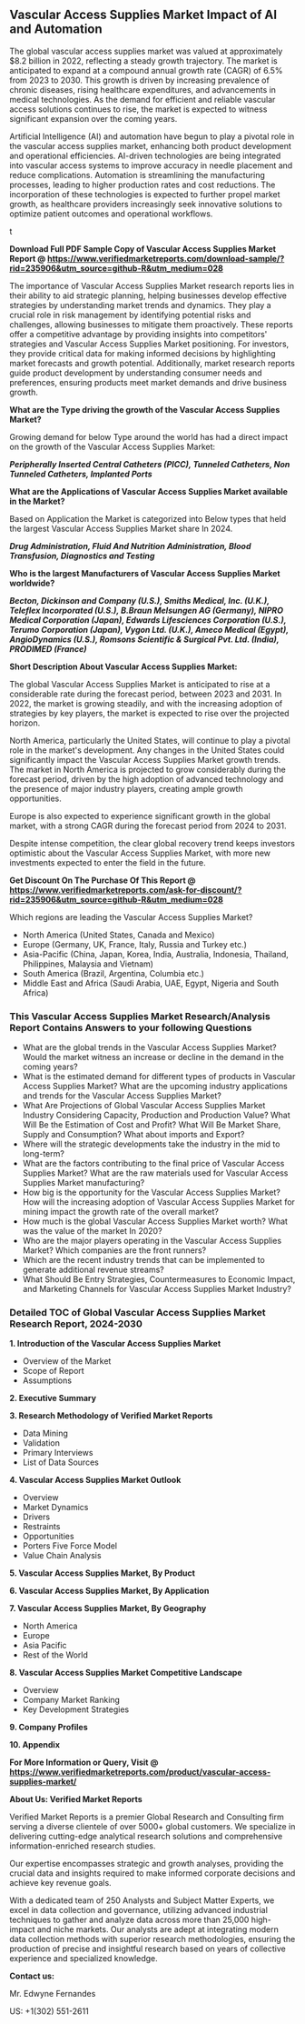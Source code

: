 <h2>Vascular Access Supplies Market Impact of AI and Automation</h2><p>The global vascular access supplies market was valued at approximately $8.2 billion in 2022, reflecting a steady growth trajectory. The market is anticipated to expand at a compound annual growth rate (CAGR) of 6.5% from 2023 to 2030. This growth is driven by increasing prevalence of chronic diseases, rising healthcare expenditures, and advancements in medical technologies. As the demand for efficient and reliable vascular access solutions continues to rise, the market is expected to witness significant expansion over the coming years.</p><p>Artificial Intelligence (AI) and automation have begun to play a pivotal role in the vascular access supplies market, enhancing both product development and operational efficiencies. AI-driven technologies are being integrated into vascular access systems to improve accuracy in needle placement and reduce complications. Automation is streamlining the manufacturing processes, leading to higher production rates and cost reductions. The incorporation of these technologies is expected to further propel market growth, as healthcare providers increasingly seek innovative solutions to optimize patient outcomes and operational workflows.</p>t</p><p id="" class=""><strong>Download Full PDF Sample Copy of Vascular Access Supplies Market Report @ <a href="https://www.verifiedmarketreports.com/download-sample/?rid=235906&utm_source=github-R&utm_medium=028" target="_blank">https://www.verifiedmarketreports.com/download-sample/?rid=235906&utm_source=github-R&utm_medium=028</a></strong></p><p>The importance of&nbsp;Vascular Access Supplies Market research reports lies in their ability to aid strategic planning, helping businesses develop effective strategies by understanding market trends and dynamics. They play a crucial role in risk management by identifying potential risks and challenges, allowing businesses to mitigate them proactively. These reports offer a competitive advantage by providing insights into competitors' strategies and Vascular Access Supplies Market positioning. For investors, they provide critical data for making informed decisions by highlighting market forecasts and growth potential. Additionally, market research reports guide product development by understanding consumer needs and preferences, ensuring products meet market demands and drive business growth.</p><p><strong>What are the&nbsp;Type driving the growth of the Vascular Access Supplies Market?</strong></p><p id="" class="">Growing demand for below Type around the world has had a direct impact on the growth of the Vascular Access Supplies Market:</p><em><strong>Peripherally Inserted Central Catheters (PICC), Tunneled Catheters, Non Tunneled Catheters, Implanted Ports</strong></em></p><strong>What are the&nbsp;Applications&nbsp;of Vascular Access Supplies Market available in the Market?</strong></p><p id="" class="">Based on Application the Market is categorized into Below types that held the largest Vascular Access Supplies Market share In 2024.</p><em><strong>Drug Administration, Fluid And Nutrition Administration, Blood Transfusion, Diagnostics and Testing</strong></em></p><strong>Who is the largest Manufacturers of Vascular Access Supplies Market worldwide?</strong></p><p><em><strong>Becton, Dickinson and Company (U.S.), Smiths Medical, Inc. (U.K.), Teleflex Incorporated (U.S.), B.Braun Melsungen AG (Germany), NIPRO Medical Corporation (Japan), Edwards Lifesciences Corporation (U.S.), Terumo Corporation (Japan), Vygon Ltd. (U.K.), Ameco Medical (Egypt), AngioDynamics (U.S.), Romsons Scientific & Surgical Pvt. Ltd. (India), PRODIMED (France)</strong></em></p><p id="" class=""><strong>Short Description About Vascular Access Supplies Market:</strong></p><p>The global Vascular Access Supplies Market is anticipated to rise at a considerable rate during the forecast period, between 2023 and 2031. In 2022, the market is growing steadily, and with the increasing adoption of strategies by key players, the market is expected to rise over the projected horizon.</p><p>North America, particularly the United States, will continue to play a pivotal role in the market's development. Any changes in the United States could significantly impact the Vascular Access Supplies Market growth trends. The market in North America is projected to grow considerably during the forecast period, driven by the high adoption of advanced technology and the presence of major industry players, creating ample growth opportunities.</p><p>Europe is also expected to experience significant growth in the global market, with a strong CAGR during the forecast period from 2024 to 2031.</p><p>Despite intense competition, the clear global recovery trend keeps investors optimistic about the Vascular Access Supplies Market, with more new investments expected to enter the field in the future.</p><p id="" class=""><strong>Get Discount On The Purchase Of This Report @ <a href="https://www.verifiedmarketreports.com/ask-for-discount/?rid=235906&utm_source=github-R&utm_medium=028" target="_blank">https://www.verifiedmarketreports.com/ask-for-discount/?rid=235906&utm_source=github-R&utm_medium=028</a></strong></p>Which regions are leading the Vascular Access Supplies Market?</p><ul><li>North America (United States, Canada and Mexico)</li><li>Europe (Germany, UK, France, Italy, Russia and Turkey etc.)</li><li>Asia-Pacific (China, Japan, Korea, India, Australia, Indonesia, Thailand, Philippines, Malaysia and Vietnam)</li><li>South America (Brazil, Argentina, Columbia etc.)</li><li>Middle East and Africa (Saudi Arabia, UAE, Egypt, Nigeria and South Africa)</li></ul><h3 id="" class="">This Vascular Access Supplies Market Research/Analysis Report Contains Answers to your following Questions</h3><ul><li>What are the global trends in the Vascular Access Supplies Market? Would the market witness an increase or decline in the demand in the coming years?</li><li>What is the estimated demand for different types of products in Vascular Access Supplies Market? What are the upcoming industry applications and trends for the Vascular Access Supplies Market?</li><li>What Are Projections of Global Vascular Access Supplies Market Industry Considering Capacity, Production and Production Value? What Will Be the Estimation of Cost and Profit? What Will Be Market Share, Supply and Consumption? What about imports and Export?</li><li>Where will the strategic developments take the industry in the mid to long-term?</li><li>What are the factors contributing to the final price of Vascular Access Supplies Market? What are the raw materials used for Vascular Access Supplies Market manufacturing?</li><li>How big is the opportunity for the Vascular Access Supplies Market? How will the increasing adoption of Vascular Access Supplies Market for mining impact the growth rate of the overall market?</li><li>How much is the global Vascular Access Supplies Market worth? What was the value of the market In 2020?</li><li>Who are the major players operating in the Vascular Access Supplies Market? Which companies are the front runners?</li><li>Which are the recent industry trends that can be implemented to generate additional revenue streams?</li><li>What Should Be Entry Strategies, Countermeasures to Economic Impact, and Marketing Channels for Vascular Access Supplies Market Industry?</li></ul><h3 id="" class="">Detailed TOC of Global Vascular Access Supplies Market Research Report, 2024-2030</h3><p id="" class=""><strong>1. Introduction of the Vascular Access Supplies Market</strong></p><ul><li>Overview of the Market</li><li>Scope of Report</li><li>Assumptions</li></ul><p id="" class=""><strong>2. Executive Summary</strong></p><p id="" class=""><strong>3. Research Methodology of Verified Market Reports</strong></p><ul><li>Data Mining</li><li>Validation</li><li>Primary Interviews</li><li>List of Data Sources</li></ul><p id="" class=""><strong>4. Vascular Access Supplies Market Outlook</strong></p><ul><li>Overview</li><li>Market Dynamics</li><li>Drivers</li><li>Restraints</li><li>Opportunities</li><li>Porters Five Force Model</li><li>Value Chain Analysis</li></ul><p id="" class=""><strong>5. Vascular Access Supplies Market, By Product</strong></p><p id="" class=""><strong>6. Vascular Access Supplies Market, By Application</strong></p><p id="" class=""><strong>7. Vascular Access Supplies Market, By Geography</strong></p><ul><li>North America</li><li>Europe</li><li>Asia Pacific</li><li>Rest of the World</li></ul><p id="" class=""><strong>8. Vascular Access Supplies Market Competitive Landscape</strong></p><ul><li>Overview</li><li>Company Market Ranking</li><li>Key Development Strategies</li></ul><p id="" class=""><strong>9. Company Profiles</strong></p><p id="" class=""><strong>10. Appendix</strong></p><p id="" class=""><strong>For More Information or Query, Visit @ <a href="https://www.verifiedmarketreports.com/product/vascular-access-supplies-market/" target="_blank">https://www.verifiedmarketreports.com/product/vascular-access-supplies-market/</a></strong></p><p id="" class=""><strong>About Us: Verified Market Reports</strong></p><p id="" class="">Verified Market Reports is a premier Global Research and Consulting firm serving a diverse clientele of over 5000+ global customers. We specialize in delivering cutting-edge analytical research solutions and comprehensive information-enriched research studies.</p><p id="" class="">Our expertise encompasses strategic and growth analyses, providing the crucial data and insights required to make informed corporate decisions and achieve key revenue goals.</p><p id="" class="">With a dedicated team of 250 Analysts and Subject Matter Experts, we excel in data collection and governance, utilizing advanced industrial techniques to gather and analyze data across more than 25,000 high-impact and niche markets. Our analysts are adept at integrating modern data collection methods with superior research methodologies, ensuring the production of precise and insightful research based on years of collective experience and specialized knowledge.</p><p id="" class=""><strong>Contact us:</strong></p><p id="" class="">Mr. Edwyne Fernandes</p><p id="" class="">US: +1(302) 551-2611</p>